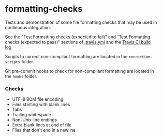 formatting-checks
==========
Tests and demonstration of some file formatting checks that may be used in continuous integration.

See the "Test Formatting checks (expected to fail)" and "Test Formatting checks (expected to pass)" sections of [.travis.yml](https://github.com/per1234/formatting-checks/blob/master/.travis.yml) and the [Travis CI build log](https://travis-ci.org/per1234/formatting-checks).

Scripts to correct non-compliant formatting are located in the `correction-scripts` folder.

Git pre-commit hooks to check for non-compliant formatting are located in the `hooks` folder.

### Checks
- UTF-8 BOM file encoding
- Files starting with blank lines
- Tabs
- Trailing whitespace
- Non-Unix line endings
- Extra blank lines at end of file
- Files that don't end in a newline
